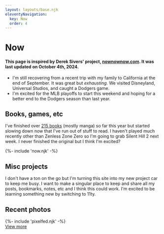 ```yaml
---
layout: layouts/base.njk
eleventyNavigation:
  key: Now
  order: 4
---
```


# Now

#### This page is inspired by Derek Sivers' project, [nownownow.com](https://nownownow.com/about). It was last updated on October 4th, 2024.

- I'm still recovering from a recent trip with my family to California at the end of September. It was great but *exhausting*. We visited Disneyland, Universal Studios, and caught a Dodgers game.
- I'm excited for the MLB playoffs to start this weekend and hoping for a better end to the Dodgers season than last year.

## Books, games, etc
I've finished over [215 books](https://www.goodreads.com/user_challenges/54484570) (mostly manga) so far this year but started slowing down now that I've run out of stuff to read. I haven't played much recently other than Zenless Zone Zero so I'm going to grab Silent Hill 2 next week. I never finished the original but I think I'm excited?

<div class="now-block">
	{%- include 'now.njk' -%}
</div>

## Misc projects
I don't have a ton on the go but I'm turning this site into my new project car to keep me busy. I want to make a singular place to keep and share all my posts, bookmarks, notes, etc and I think this could work. I'm excited to be learning something new by switching to 11ty.

<div class="pixelfed-block">
	<h2>Recent photos</h2>
	{%- include 'pixelfed.njk' -%}
	<div class="more-button-style"><a href="https://pixelfed.social/@crashthearcade">View more</a></div>
</div>
